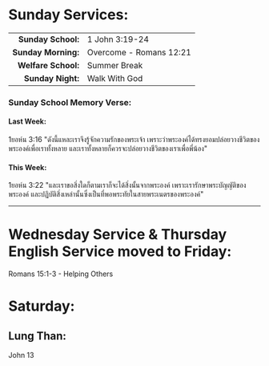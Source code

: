 # Sunday Services:

| | |
| --:|:-- |
| **Sunday School:**  |	1 John 3:19-24
| **Sunday Morning:** |	Overcome - Romans 12:21
| **Welfare School:** |	Summer Break
| **Sunday Night:**   | Walk With God

### Sunday School Memory Verse:
#### Last Week: 
1ยอห์น 3:16 "ดังนี้แหละเราจึงรู้จักความรักของพระเจ้า เพราะว่าพระองค์ได้ทรงยอมปล่อยวางชีวิตของพระองค์เพื่อเราทั้งหลาย และเราทั้งหลายก็ควรจะปล่อยวางชีวิตของเราเพื่อพี่น้อง"

#### This Week:
1ยอห์น 3:22 "และเราขอสิ่งใดก็ตามเราก็จะได้สิ่งนั้นจากพระองค์ เพราะเรารักษาพระบัญญัติของพระองค์ และปฏิบัติสิ่งเหล่านั้นซึ่งเป็นที่พอพระทัยในสายพระเนตรของพระองค์"

---
# Wednesday Service & Thursday English Service moved to Friday:
Romans 15:1-3 - Helping Others

# Saturday:

## Lung Than:
John 13